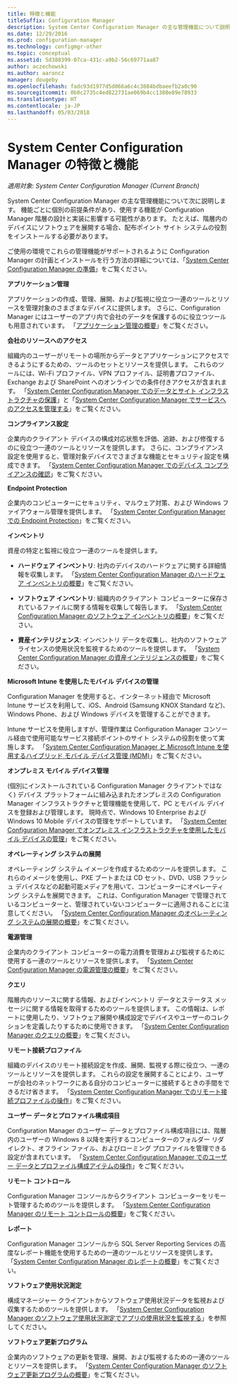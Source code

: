 ```yaml
---
title: 特徴と機能
titleSuffix: Configuration Manager
description: System Center Configuration Manager の主な管理機能について説明します。
ms.date: 12/29/2016
ms.prod: configuration-manager
ms.technology: configmgr-other
ms.topic: conceptual
ms.assetid: 5d388399-07ca-431c-a9b2-56c69771aa87
author: aczechowski
ms.author: aaroncz
manager: dougeby
ms.openlocfilehash: fadc93d1977d5d066a6c4c3884bdbaeefb2a0c90
ms.sourcegitcommit: 0b0c2735c4ed822731ae069b4cc1380e89e78933
ms.translationtype: HT
ms.contentlocale: ja-JP
ms.lasthandoff: 05/03/2018
---
```

# <a name="features-and-capabilities-of-system-center-configuration-manager"></a>System Center Configuration Manager の特徴と機能

*適用対象: System Center Configuration Manager (Current Branch)*

System Center Configuration Manager の主な管理機能について次に説明します。 機能ごとに個別の前提条件があり、使用する機能が Configuration Manager 階層の設計と実装に影響する可能性があります。 たとえば、階層内のデバイスにソフトウェアを展開する場合、配布ポイント サイト システムの役割をインストールする必要があります。  

 ご使用の環境でこれらの管理機能がサポートされるように Configuration Manager の計画とインストールを行う方法の詳細については、「[System Center Configuration Manager の準備](../../../core/plan-design/get-ready.md)」をご覧ください。  

 **アプリケーション管理**  

 アプリケーションの作成、管理、展開、および監視に役立つ一連のツールとリソースを管理対象のさまざまなデバイスに提供します。 さらに、Configuration Manager にはユーザーのアプリ内で会社のデータを保護するのに役立つツールも用意されています。 「[アプリケーション管理の概要](/sccm/apps/understand/introduction-to-application-management)」をご覧ください。

 **会社のリソースへのアクセス**  

 組織内のユーザーがリモートの場所からデータとアプリケーションにアクセスできるようにするための、ツールのセットとリソースを提供します。 これらのツールには、Wi-Fi プロファイル、VPN プロファイル、証明書プロファイル、Exchange および SharePoint へのオンラインでの条件付きアクセスが含まれます。 「[System Center Configuration Manager でのデータとサイト インフラストラクチャの保護](../../../protect/understand/protect-data-and-site-infrastructure.md)」と「[System Center Configuration Manager でサービスへのアクセスを管理する](../../../protect/deploy-use/manage-access-to-services.md)」をご覧ください。  

 **コンプライアンス設定**  

 企業内のクライアント デバイスの構成対応状態を評価、追跡、および修復するのに役立つ一連のツールとリソースを提供します。 さらに、コンプライアンス設定を使用すると、管理対象デバイスでさまざまな機能とセキュリティ設定を構成できます。 「[System Center Configuration Manager でのデバイス コンプライアンスの確認](../../../compliance/understand/ensure-device-compliance.md)」をご覧ください。  

 **Endpoint Protection**  

 企業内のコンピューターにセキュリティ、マルウェア対策、および Windows ファイアウォール管理を提供します。 「[System Center Configuration Manager での Endpoint Protection](../../../protect/deploy-use/endpoint-protection.md)」をご覧ください。  

 **インベントリ**  

 資産の特定と監視に役立つ一連のツールを提供します。  

-   **ハードウェア インベントリ**: 社内のデバイスのハードウェアに関する詳細情報を収集します。 「[System Center Configuration Manager のハードウェア インベントリの概要](../../../core/clients/manage/inventory/introduction-to-hardware-inventory.md)」をご覧ください。  

-   **ソフトウェア インベントリ**: 組織内のクライアント コンピューターに保存されているファイルに関する情報を収集して報告します。 「[System Center Configuration Manager のソフトウェア インベントリの概要](../../../core/clients/manage/inventory/introduction-to-software-inventory.md)」をご覧ください。  

-   **資産インテリジェンス**: インベントリ データを収集し、社内のソフトウェア ライセンスの使用状況を監視するためのツールを提供します。 「[System Center Configuration Manager の資産インテリジェンスの概要](../../../core/clients/manage/asset-intelligence/introduction-to-asset-intelligence.md)」をご覧ください。  

**Microsoft Intune を使用したモバイル デバイスの管理**  

 Configuration Manager を使用すると、インターネット経由で Microsoft Intune サービスを利用して、iOS、Android (Samsung KNOX Standard など)、Windows Phone、および Windows デバイスを管理することができます。

 Intune サービスを使用しますが、管理作業は Configuration Manager コンソール経由で使用可能なサービス接続ポイントのサイト システムの役割を使って実施します。 「[System Center Configuration Manager と Microsoft Intune を使用するハイブリッド モバイル デバイス管理 (MDM)](../../../mdm/understand/hybrid-mobile-device-management.md)」をご覧ください。  

 **オンプレミス モバイル デバイス管理**  

 (個別にインストールされている Configuration Manager クライアントではなく) デバイス プラットフォームに組み込まれたオンプレミスの Configuration Manager インフラストラクチャと管理機能を使用して、PC とモバイル デバイスを登録および管理します。 現時点で、Windows 10 Enterprise および Windows 10 Mobile デバイスの管理をサポートしています。 「[System Center Configuration Manager でオンプレミス インフラストラクチャを使用したモバイル デバイスの管理](../../../mdm/understand/manage-mobile-devices-with-on-premises-infrastructure.md)」をご覧ください。  

 **オペレーティング システムの展開**  

 オペレーティング システム イメージを作成するためのツールを提供します。 これらのイメージを使用し、PXE ブートまたは CD セット、DVD、USB フラッシュ デバイスなどの起動可能メディアを用いて、コンピューターにオペレーティング システムを展開できます。 これは、Configuration Manager で管理されているコンピューターと、管理されていないコンピューターに適用されることに注意してください。 「[System Center Configuration Manager のオペレーティング システムの展開の概要](../../../osd/understand/introduction-to-operating-system-deployment.md)」をご覧ください。  

 **電源管理**  

 企業内のクライアント コンピューターの電力消費を管理および監視するために使用する一連のツールとリソースを提供します。 「[System Center Configuration Manager の電源管理の概要](../../../core/clients/manage/power/introduction-to-power-management.md)」をご覧ください。  

 **クエリ**  

 階層内のリソースに関する情報、およびインベントリ データとステータス メッセージに関する情報を取得するためのツールを提供します。 この情報は、レポートに使用したり、ソフトウェア展開や構成設定でデバイスやユーザーのコレクションを定義したりするために使用できます。 「[System Center Configuration Manager のクエリの概要](../../../core/servers/manage/introduction-to-queries.md)」をご覧ください。  

 **リモート接続プロファイル**  

 組織のデバイスのリモート接続設定を作成、展開、監視する際に役立つ、一連のツールとリソースを提供します。 これらの設定を展開することにより、ユーザーが会社のネットワークにある自分のコンピューターに接続するときの手間をできるだけ省きます。 「[System Center Configuration Manager でのリモート接続プロファイルの操作](/sccm/compliance/deploy-use/create-remote-connection-profiles)」をご覧ください。  

 **ユーザー データとプロファイル構成項目**  

 Configuration Manager のユーザー データとプロファイル構成項目には、階層内のユーザーの Windows 8 以降を実行するコンピューターのフォルダー リダイレクト、オフライン ファイル、およびローミング プロファイルを管理できる設定が含まれています。 「[System Center Configuration Manager でのユーザー データとプロファイル構成アイテムの操作](/sccm/compliance/deploy-use/create-user-data-and-profiles-configuration-items)」をご覧ください。  

 **リモート コントロール**  

 Configuration Manager コンソールからクライアント コンピューターをリモート管理するためのツールを提供します。 「[System Center Configuration Manager のリモート コントロールの概要](../../../core/clients/manage/remote-control/introduction-to-remote-control.md)」をご覧ください。  

 **レポート**  

 Configuration Manager コンソールから SQL Server Reporting Services の高度なレポート機能を使用するための一連のツールとリソースを提供します。 「[System Center Configuration Manager のレポートの概要](../../../core/servers/manage/introduction-to-reporting.md)」をご覧ください。  

 **ソフトウェア使用状況測定**  

 構成マネージャー クライアントからソフトウェア使用状況データを監視および収集するためのツールを提供します。 「[System Center Configuration Manager のソフトウェア使用状況測定でアプリの使用状況を監視する](../../../apps/deploy-use/monitor-app-usage-with-software-metering.md)」を参照してください。  

 **ソフトウェア更新プログラム**  

 企業内のソフトウェアの更新を管理、展開、および監視するための一連のツールとリソースを提供します。 「[System Center Configuration Manager のソフトウェア更新プログラムの概要](/sccm/sum/understand/software-updates-introduction)」をご覧ください。  
